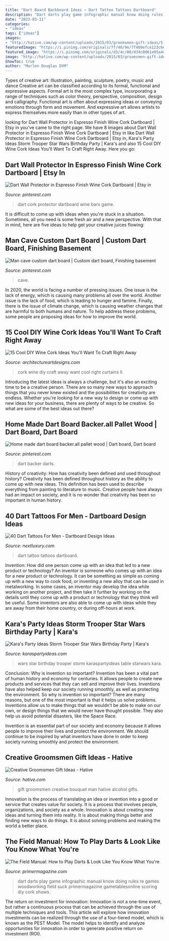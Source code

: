 ```yaml
---
title: "Dart Board Backboard Ideas ~ Dart Tattoo Tattoos Dartboard"
description: "Dart darts play game infographic manual know doing rules re games woodworking field suck primermagazine gametablesonline scoring diy cork shows"
date: "2023-03-11"
categories:
- "ideas"
tags: ["ideas"]
images:
- "http://hative.com/wp-content/uploads/2015/03/groomsmen-gift-ideas/5-groomsmen-gift-ideas.jpg"
featuredImage: "https://i.pinimg.com/originals/7f/40/9e/7f409efce123c6e6c85dc3f2323d7d8c.jpg"
featured_image: "https://i.pinimg.com/originals/d3/4c/00/d34c0061e05a4eee36f552a89541d131.png"
image: "http://hative.com/wp-content/uploads/2015/03/groomsmen-gift-ideas/5-groomsmen-gift-ideas.jpg"
ShowToc: true
author: "Marlen Douglas DVM"
---
```



Types of creative art: Illustration, painting, sculpture, poetry, music and dance
Creative art can be classified according to its formal, functional and expressive aspects. Formal art is the most complex type, incorporating a range of techniques such as color theory, perspective, composition, design and calligraphy. Functional art is often about expressing ideas or conveying emotions through form and movement. And expressive art allows artists to express themselves more easily than in other types of art.

	

		
looking for Dart Wall Protector in Espresso Finish Wine Cork Dartboard | Etsy in you've came to the right page. We have 8 Images about Dart Wall Protector in Espresso Finish Wine Cork Dartboard | Etsy in like Dart Wall Protector in Espresso Finish Wine Cork Dartboard | Etsy in, Kara&#039;s Party Ideas Storm Trooper Star Wars Birthday Party | Kara&#039;s and also 15 Cool DIY Wine Cork Ideas You&#039;ll Want To Craft Right Away. Here you go:
		
    
## Dart Wall Protector In Espresso Finish Wine Cork Dartboard | Etsy In

<img loading=lazy src="https://i.pinimg.com/originals/d3/4c/00/d34c0061e05a4eee36f552a89541d131.png" onerror="this.onerror=null;this.src='https://tse1.mm.bing.net/th?id=OIP.H_SJXp5n40a0zaELSSmdgQHaJ3&amp;pid=15.1';" alt="Dart Wall Protector in Espresso Finish Wine Cork Dartboard | Etsy in">

_Source: pinterest.com_

>dart cork protector dartboard wine bars game. 

	

It is difficult to come up with ideas when you're stuck in a situation. Sometimes, all you need is some fresh air and a new perspective. With that in mind, here are five ideas to help get your creative juices flowing: 

    
## Man Cave Custom Dart Board | Custom Dart Board, Finishing Basement

<img loading=lazy src="https://i.pinimg.com/originals/7f/40/9e/7f409efce123c6e6c85dc3f2323d7d8c.jpg" onerror="this.onerror=null;this.src='https://tse3.mm.bing.net/th?id=OIP.s9yTqdNXWQ2bfQZ_CdLtJwHaJ4&amp;pid=15.1';" alt="Man cave custom dart board | Custom dart board, Finishing basement">

_Source: pinterest.com_

>cave. 

	

In 2020, the world is facing a number of pressing issues. One issue is the lack of energy, which is causing many problems all over the world. Another issue is the lack of food, which is leading to hunger and famine. Finally, there is the issue of climate change, which is causing weather changes that are harmful to both humans and nature. To help address these problems, some people are proposing ideas for how to improve the world.

    
## 15 Cool DIY Wine Cork Ideas You&#039;ll Want To Craft Right Away

<img loading=lazy src="https://www.architectureartdesigns.com/wp-content/uploads/2017/08/15-Cool-DIY-Wine-Cork-Ideas-Youll-Want-To-Craft-Right-Away-11.jpg" onerror="this.onerror=null;this.src='https://tse2.mm.bing.net/th?id=OIP.-HDfgnex00yZ6gUXQkxOSQHaLH&amp;pid=15.1';" alt="15 Cool DIY Wine Cork Ideas You&#039;ll Want To Craft Right Away">

_Source: architectureartdesigns.com_

>cork wine diy craft away want cool right curtains ll. 

	

Introducing the latest ideas is always a challenge, but it's also an exciting time to be a creative person. There are so many new ways to approach things that you never knew existed and the possibilities for creativity are endless. Whether you're looking for a new way to design or come up with new ideas for your business, there are plenty of ways to be creative. So what are some of the best ideas out there?

    
## Home Made Dart Board Backer.all Pallet Wood | Dart Board, Dart Board

<img loading=lazy src="https://i.pinimg.com/736x/b0/a3/d5/b0a3d55430331b7b2f09c0871f68cbe5.jpg" onerror="this.onerror=null;this.src='https://tse1.mm.bing.net/th?id=OIP.8xaRXqQD-sPDC2J_yVJYawHaFj&amp;pid=15.1';" alt="Home made dart board backer.all pallet wood | Dart board, Dart board">

_Source: pinterest.com_

>dart backer darts. 

	

History of creativity: How has creativity been defined and used throughout history?
Creativity has been defined throughout history as the ability to come up with new ideas. This definition has been used to describe everything from painting to literature to music. Creative people have always had an impact on society, and it is no wonder that creativity has been so important in human history.

    
## 40 Dart Tattoos For Men - Dartboard Design Ideas

<img loading=lazy src="http://nextluxury.com/wp-content/uploads/inner-arm-bicep-sharp-dart-male-tattoo-ideas.jpg" onerror="this.onerror=null;this.src='https://tse3.mm.bing.net/th?id=OIP.UjVLJ478qZuJ-TSaa6tQHAHaHZ&amp;pid=15.1';" alt="40 Dart Tattoos For Men - Dartboard Design Ideas">

_Source: nextluxury.com_

>dart tattoo tattoos dartboard. 

	

Invention: How did one person come up with an idea that led to a new product or technology?
An inventor is someone who comes up with an idea for a new product or technology. It can be something as simple as coming up with a new way to cook food, or inventing a new alloy that can be used in metalworking. In some cases, an inventor may develop the idea while working on another project, and then take it further by working on the details until they come up with a product or technology that they think will be useful. Some inventors are also able to come up with ideas while they are away from their home country, or during off-hours at work.

    
## Kara&#039;s Party Ideas Storm Trooper Star Wars Birthday Party | Kara&#039;s

<img loading=lazy src="http://karaspartyideas.com/wp-content/uploads/2017/11/Star-Wars-Birthday-Party-via-Karas-Party-Ideas-KarasPartyIdeas.com3_-1.jpg" onerror="this.onerror=null;this.src='https://tse3.mm.bing.net/th?id=OIP.isRFwL9JP5Bxw-p_bEjglgHaJ3&amp;pid=15.1';" alt="Kara&#039;s Party Ideas Storm Trooper Star Wars Birthday Party | Kara&#039;s">

_Source: karaspartyideas.com_

>wars star birthday trooper storm karaspartyideas table starwars kara. 

	

Conclusion: Why is invention so important?
Invention has been a vital part of human history and economy for centuries. It allows people to create new products and services that they can sell and improve their lives. Inventions have also helped keep our society running smoothly, as well as protecting the environment.
So why is invention so important? There are many reasons, but one of the most important is that it helps us solve problems. Inventions allow us to make things that we wouldn’t be able to make on our own, or design things that we would never have thought possible. They also help us avoid potential disasters, like the Space Race.

 Invention is an essential part of our society and economy because it allows people to improve their lives and protect the environment. We should continue to be inspired by what inventors have done in order to keep society running smoothly and protect the environment.

    
## Creative Groomsmen Gift Ideas - Hative

<img loading=lazy src="http://hative.com/wp-content/uploads/2015/03/groomsmen-gift-ideas/5-groomsmen-gift-ideas.jpg" onerror="this.onerror=null;this.src='https://tse3.mm.bing.net/th?id=OIP.tI8R8nieziywqqj94QQy1QHaMZ&amp;pid=15.1';" alt="Creative Groomsmen Gift Ideas - Hative">

_Source: hative.com_

>gift groomsmen creative bouquet man hative alcohol gifts. 

	

Innovation is the process of translating an idea or invention into a good or service that creates value for society. It is a process that involves people, organizations, and society as a whole. Innovation is about creating new ideas and turning them into reality. It is about making things better and finding new ways to do things. It is about solving problems and making the world a better place.

    
## The Field Manual: How To Play Darts &amp; Look Like You Know What You&#039;re

<img loading=lazy src="http://www.primermagazine.com/wp-content/uploads/2013/10/Darts/FieldManual_Darts.jpg" onerror="this.onerror=null;this.src='https://tse3.mm.bing.net/th?id=OIP.JKIs8izxXCzBJos8HHlPUgHaRO&amp;pid=15.1';" alt="The Field Manual: How to Play Darts &amp; Look Like You Know What You&#039;re">

_Source: primermagazine.com_

>dart darts play game infographic manual know doing rules re games woodworking field suck primermagazine gametablesonline scoring diy cork shows. 

	

The return on investment for innovation:
Innovation is not a one-time event, but rather a continuous process that can be achieved through the use of multiple techniques and tools. This article will explore how innovation investments can be realized through the use of a four-tiered model, which is known as the PEST Model. The model helps to identify and analyze opportunities for innovation in order to generate positive return on investment (ROI).

